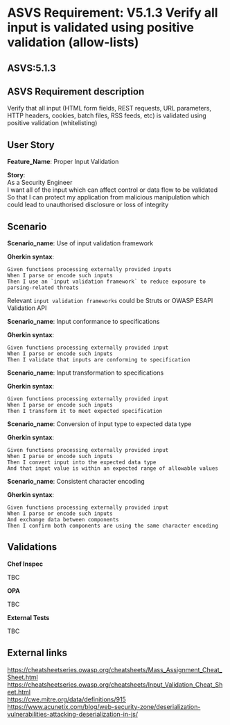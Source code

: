 # ASVS Requirement: V5.1.3 Verify all input is validated using positive validation (allow-lists)

## ASVS:5.1.3

## ASVS Requirement description

Verify that all input (HTML form fields, REST requests, URL parameters, HTTP headers, cookies, batch files, RSS feeds, etc) is validated using positive validation (whitelisting)

## User Story

**Feature_Name**: Proper Input Validation

**Story**:\
As a Security Engineer\
I want all of the input which can affect control or data flow to be validated\
So that I can protect my application from malicious manipulation which could lead to unauthorised disclosure or loss of integrity

## Scenario

**Scenario_name**: Use of input validation framework

**Gherkin syntax**:

```gherkin
Given functions processing externally provided inputs
When I parse or encode such inputs
Then I use an `input validation framework` to reduce exposure to parsing-related threats
```

Relevant `input validation frameworks` could be Struts or OWASP ESAPI Validation API

**Scenario_name**: Input conformance to specifications

**Gherkin syntax**:

```gherkin
Given functions processing externally provided input
When I parse or encode such inputs
Then I validate that inputs are conforming to specification
```

**Scenario_name**: Input transformation to specifications

**Gherkin syntax**:

```gherkin
Given functions processing externally provided input
When I parse or encode such inputs
Then I transform it to meet expected specification
```

**Scenario_name**: Conversion of input type to expected data type

**Gherkin syntax**:

```gherkin
Given functions processing externally provided input
When I parse or encode such inputs
Then I convert input into the expected data type
And that input value is within an expected range of allowable values
```

**Scenario_name**: Consistent character encoding

**Gherkin syntax**:

```gherkin
Given functions processing externally provided input
When I parse or encode such inputs
And exchange data between components
Then I confirm both components are using the same character encoding
```

## Validations

**Chef Inspec**

TBC

**OPA**

TBC

**External Tests**

TBC

## External links

<https://cheatsheetseries.owasp.org/cheatsheets/Mass_Assignment_Cheat_Sheet.html> \
<https://cheatsheetseries.owasp.org/cheatsheets/Input_Validation_Cheat_Sheet.html> \
<https://cwe.mitre.org/data/definitions/915> \
<https://www.acunetix.com/blog/web-security-zone/deserialization-vulnerabilities-attacking-deserialization-in-js/>
